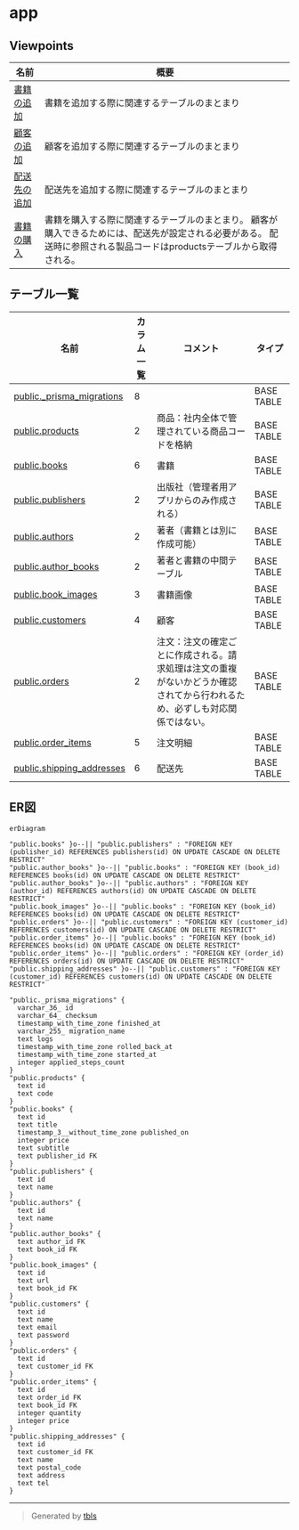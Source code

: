 # app

## Viewpoints

| 名前 | 概要 |
| ---- | ----------- |
| [書籍の追加](viewpoint-0.md) | 書籍を追加する際に関連するテーブルのまとまり |
| [顧客の追加](viewpoint-1.md) | 顧客を追加する際に関連するテーブルのまとまり |
| [配送先の追加](viewpoint-2.md) | 配送先を追加する際に関連するテーブルのまとまり |
| [書籍の購入](viewpoint-3.md) | 書籍を購入する際に関連するテーブルのまとまり。 顧客が購入できるためには、配送先が設定される必要がある。 配送時に参照される製品コードはproductsテーブルから取得される。 |

## テーブル一覧

| 名前 | カラム一覧 | コメント | タイプ |
| ---- | ------- | ------- | ---- |
| [public._prisma_migrations](public._prisma_migrations.md) | 8 |  | BASE TABLE |
| [public.products](public.products.md) | 2 | 商品：社内全体で管理されている商品コードを格納 | BASE TABLE |
| [public.books](public.books.md) | 6 | 書籍 | BASE TABLE |
| [public.publishers](public.publishers.md) | 2 | 出版社（管理者用アプリからのみ作成される） | BASE TABLE |
| [public.authors](public.authors.md) | 2 | 著者（書籍とは別に作成可能） | BASE TABLE |
| [public.author_books](public.author_books.md) | 2 | 著者と書籍の中間テーブル | BASE TABLE |
| [public.book_images](public.book_images.md) | 3 | 書籍画像 | BASE TABLE |
| [public.customers](public.customers.md) | 4 | 顧客 | BASE TABLE |
| [public.orders](public.orders.md) | 2 | 注文：注文の確定ごとに作成される。請求処理は注文の重複がないかどうか確認されてから行われるため、必ずしも対応関係ではない。 | BASE TABLE |
| [public.order_items](public.order_items.md) | 5 | 注文明細 | BASE TABLE |
| [public.shipping_addresses](public.shipping_addresses.md) | 6 | 配送先 | BASE TABLE |

## ER図

```mermaid
erDiagram

"public.books" }o--|| "public.publishers" : "FOREIGN KEY (publisher_id) REFERENCES publishers(id) ON UPDATE CASCADE ON DELETE RESTRICT"
"public.author_books" }o--|| "public.books" : "FOREIGN KEY (book_id) REFERENCES books(id) ON UPDATE CASCADE ON DELETE RESTRICT"
"public.author_books" }o--|| "public.authors" : "FOREIGN KEY (author_id) REFERENCES authors(id) ON UPDATE CASCADE ON DELETE RESTRICT"
"public.book_images" }o--|| "public.books" : "FOREIGN KEY (book_id) REFERENCES books(id) ON UPDATE CASCADE ON DELETE RESTRICT"
"public.orders" }o--|| "public.customers" : "FOREIGN KEY (customer_id) REFERENCES customers(id) ON UPDATE CASCADE ON DELETE RESTRICT"
"public.order_items" }o--|| "public.books" : "FOREIGN KEY (book_id) REFERENCES books(id) ON UPDATE CASCADE ON DELETE RESTRICT"
"public.order_items" }o--|| "public.orders" : "FOREIGN KEY (order_id) REFERENCES orders(id) ON UPDATE CASCADE ON DELETE RESTRICT"
"public.shipping_addresses" }o--|| "public.customers" : "FOREIGN KEY (customer_id) REFERENCES customers(id) ON UPDATE CASCADE ON DELETE RESTRICT"

"public._prisma_migrations" {
  varchar_36_ id
  varchar_64_ checksum
  timestamp_with_time_zone finished_at
  varchar_255_ migration_name
  text logs
  timestamp_with_time_zone rolled_back_at
  timestamp_with_time_zone started_at
  integer applied_steps_count
}
"public.products" {
  text id
  text code
}
"public.books" {
  text id
  text title
  timestamp_3__without_time_zone published_on
  integer price
  text subtitle
  text publisher_id FK
}
"public.publishers" {
  text id
  text name
}
"public.authors" {
  text id
  text name
}
"public.author_books" {
  text author_id FK
  text book_id FK
}
"public.book_images" {
  text id
  text url
  text book_id FK
}
"public.customers" {
  text id
  text name
  text email
  text password
}
"public.orders" {
  text id
  text customer_id FK
}
"public.order_items" {
  text id
  text order_id FK
  text book_id FK
  integer quantity
  integer price
}
"public.shipping_addresses" {
  text id
  text customer_id FK
  text name
  text postal_code
  text address
  text tel
}
```

---

> Generated by [tbls](https://github.com/k1LoW/tbls)
